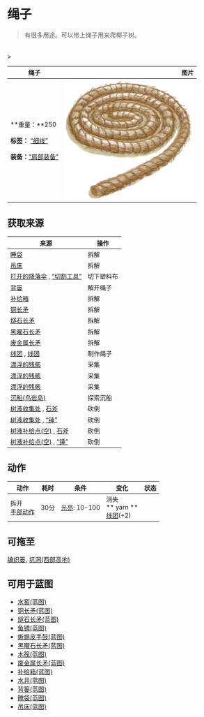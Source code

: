 # 绳子  
> 有很多用途。可以带上绳子用来爬椰子树。  
<br>  
>   
  
  绳子  |   图片   
 ----  |  ----:   
 **重量：**250<br><br>**标签：**	[“细线”](tag_Cord.md)<br><br>**装备：**[“肩部装备”](eTag_Shoulder.md)  |  <img decoding="async" src="Sprite/Rope.png" href="a.md" style="max-width:300px;max-height:300px;">   
  
## 获取来源  
来源  |  操作  
----  |  ----  
[睡袋](BedRoll.md)  |  拆解  
[吊床](Hammock.md)  |  拆解  
[打开的降落伞](ParachuteDeployed.md) , [“切割工具”](tag_Cutter.md)  |  切下塑料布  
[背篓](BackpackBasket.md)  |  解开绳子  
[补给箱](SupplyChestRaft.md)  |  拆解  
[铜长矛](SpearCopper.md)  |  拆解  
[燧石长矛](SpearFlint.md)  |  拆解  
[黑曜石长矛](SpearObsidian.md)  |  拆解  
[废金属长矛](SpearScrap.md)  |  拆解  
[线团](YarnFiber.md) , [线团](YarnFiber.md)  |  制作绳子  
[漂浮的残骸](FloatingDebris.md)  |  采集  
[漂浮的残骸](FloatingDebris.md)  |  采集  
[漂浮的残骸](FloatingDebris.md)  |  采集  
[沉船(鸟岩岛)](Shipwreck.md)  |  探索沉船  
[树液收集处](PalmTreeSapStation.md) , [石斧](StoneAxe.md)  |  砍倒  
[树液收集处](PalmTreeSapStation.md) , [“锤”](tag_Axe.md)  |  砍倒  
[树液补给点(空)](PalmTreeSapStationEmpty.md) , [石斧](StoneAxe.md)  |  砍倒  
[树液补给点(空)](PalmTreeSapStationEmpty.md) , [“锤”](tag_Axe.md)  |  砍倒  
## 动作  
动作  |  耗时  |  条件  |  变化  |  状态  
----  |  ----  |  ----  |  ----  |  ----  
拆开<br>[手部动作](HandAction.md)  |  30分  |  [光亮](Light.md): 10-100  |  消失<br>** yarn **<br>  [线团](YarnFiber.md)(+2)<br>  |    
## 可拖至  
[编织篓](Basket.md), [坑洞(西部高地)](HighlandHoleNoRope.md)  
## 可用于蓝图  
- [水窖(蓝图)](Bp_Cistern.md)  
- [铜长矛(蓝图)](Bp_CopperSpear.md)  
- [燧石长矛(蓝图)](Bp_FlintSpear.md)  
- [鱼镖(蓝图)](Bp_Harpoon.md)  
- [蜥蜴皮手鼓(蓝图)](Bp_LizardDrum.md)  
- [黑曜石长矛(蓝图)](Bp_ObsidianSpear.md)  
- [木筏(蓝图)](Bp_Raft.md)  
- [废金属长矛(蓝图)](Bp_ScrapSpear.md)  
- [补给箱(蓝图)](Bp_SupplyChest.md)  
- [水井(蓝图)](Bp_Well.md)  
- [背篓(蓝图)](Bp_WovenBackpack.md)  
- [睡袋(蓝图)](Bp_Bedroll.md)  
- [吊床(蓝图)](Bp_Hammock.md)  
  
  
